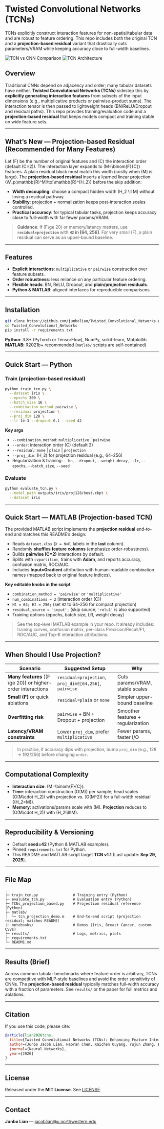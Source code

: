 # Twisted Convolutional Networks (TCNs)

TCNs explicitly construct interaction features for non-spatial/tabular data and are robust to feature ordering. This repo includes both the original TCN and a **projection-based residual** variant that drastically cuts parameters/VRAM while keeping accuracy close to full-width baselines.

![TCN vs CNN Comparison](TCN.vs.CNN.png)
![TCN Architecture](TCN_Architecture.png)

## Overview

Traditional CNNs depend on adjacency and order; many tabular datasets have neither. **Twisted Convolutional Networks (TCNs)** sidestep this by **explicitly generating interaction features** from subsets of the input dimensions (e.g., multiplicative products or pairwise-product sums). The interaction tensor is then passed to lightweight heads (BN/ReLU/Dropout and residual paths). This repo provides training/evaluation code and a **projection-based residual** that keeps models compact and training stable on wide feature sets.

---

## What’s New — Projection-based Residual (Recommended for Many Features)

Let (F) be the number of original features and (C) the interaction order (default (C=2)). The interaction layer expands to (M=\binom{F}{C}) features. A plain residual block must match this width (costly when (M) is large). The **projection-based residual** inserts a learned linear projection (W_p:\mathbb{R}^M!\to!\mathbb{R}^{H_2}) before the skip addition:

* **Width decoupling**: choose a compact hidden width (H_2 \ll M) without losing a residual pathway.
* **Stability**: projection + normalization keeps post-interaction scales controlled.
* **Practical accuracy**: for typical tabular tasks, projection keeps accuracy close to full-width with far fewer params/VRAM.

> **Guidance**: If (F\ge 20) or memory/latency matters, use **`residual=projection`** with **`H2` in [64, 256]**. For very small (F), a plain residual can serve as an upper-bound baseline.

---

## Features

* **Explicit interactions**: `multiplicative` or `pairwise` construction over feature subsets.
* **Order robustness**: less reliance on any particular feature ordering.
* **Flexible heads**: BN, ReLU, Dropout, and **plain/projection residuals**.
* **Python & MATLAB**: aligned interfaces for reproducible comparisons.

---

## Installation

```bash
git clone https://github.com/junbolian/Twisted_Convolutional_Networks.git
cd Twisted_Convolutional_Networks
pip install -r requirements.txt
```

**Python**: 3.8+ (PyTorch or TensorFlow), NumPy, scikit-learn, Matplotlib
**MATLAB**: R2021b+ recommended (`matlab/` scripts are self-contained)

---

## Quick Start — Python

### Train (projection-based residual)

```bash
python train_tcn.py \
  --dataset iris \
  --epochs 200 \
  --batch_size 16 \
  --combination_method pairwise \
  --residual projection \
  --proj_dim 128 \
  --lr 1e-3 --dropout 0.1 --seed 42
```

**Key args**

* `--combination_method`: `multiplicative` | `pairwise`
* `--order`: interaction order (C) (default 2)
* `--residual`: `none` | `plain` | `projection`
* `--proj_dim`: (H_2) for projection residual (e.g., 64–256)
* Regularization & training: `--bn`, `--dropout`, `--weight_decay`, `--lr`, `--epochs`, `--batch_size`, `--seed`

### Evaluate

```bash
python evaluate_tcn.py \
  --model_path outputs/iris/proj128/best.ckpt \
  --dataset iris
```

---

## Quick Start — MATLAB (Projection-based TCN)

The provided MATLAB script implements the **projection residual** end-to-end and matches this README’s design:

* Reads `dataset.xlsx` (`X = N×F`, labels in the **last** column).
* Randomly **shuffles feature columns** (emphasize order-robustness).
* Builds **pairwise (C=2)** interactions by default.
* Splits with `cvpartition`, trains with **Adam**, and reports accuracy, confusion matrix, ROC/AUC.
* Includes **Input×Gradient** attribution with human-readable combination names (mapped back to original feature indices).

**Key editable knobs in the script**

* `combination_method = 'pairwise'` or `'multiplicative'`
* `num_combinations = 2`  (interaction order (C))
* `H1 = 64; H2 = 256;`  (set `H2` to 64–256 for compact projection)
* `residual_source = 'input';`  (skip source; `'relu1'` is also supported)
* Training options (epochs, batch size, LR, weight decay)

> See the top-level MATLAB example in your repo. It already includes: training curves, confusion matrix, per-class Precision/Recall/F1, ROC/AUC, and Top-K interaction attributions.

---

## When Should I Use Projection?

| Scenario                                                    | Suggested Setup                                        | Why                                |
| ----------------------------------------------------------- | ------------------------------------------------------ | ---------------------------------- |
| **Many features** ((F \ge 20)) or higher-order interactions | `residual=projection`, `proj_dim∈[64,256]`, `pairwise` | Cuts params/VRAM, stable scales    |
| **Small (F)** or quick ablations                            | `residual=plain` or `none`                             | Simpler upper-bound baseline       |
| **Overfitting risk**                                        | `pairwise` + BN + Dropout + projection                 | Smoother features + regularization |
| **Latency/VRAM constraints**                                | Lower `proj_dim`, prefer `multiplicative`              | Fewer params, faster I/O           |

> In practice, if accuracy dips with projection, bump `proj_dim` (e.g., 128 → 192/256) before changing `order`.

---

## Computational Complexity

* **Interaction size**: (M=\binom{F}{C}).
* **Time**: interaction construction (O(M)) per sample; head scales (O(M\cdot H_2)) with projection vs. (O(M^2)) for a full-width residual ((H_2=M)).
* **Memory**: activations/params scale with (M). **Projection** reduces to (O(M\cdot H_2)) with (H_2!\ll!M).

---

## Reproducibility & Versioning

* Default **seed=42** (Python & MATLAB examples).
* Pinned `requirements.txt` for Python.
* This README and MATLAB script target **TCN v1.1** (Last update: **Sep 29, 2025**).

---

## File Map

```
.
├─ train_tcn.py                # Training entry (Python)
├─ evaluate_tcn.py             # Evaluation entry (Python)
├─ TCNs_projection_based.py    # Projection residual reference (Python)
├─ matlab/
│  └─ tcn_projection_demo.m    # End-to-end script (projection residual; matches README)
├─ notebooks/                  # Demos (Iris, Breast Cancer, custom CSVs)
├─ results/                    # Logs, metrics, plots
├─ requirements.txt
└─ README.md
```

---

## Results (Brief)

Across common tabular benchmarks where feature order is arbitrary, TCNs are competitive with MLP-style baselines and avoid the order sensitivity of CNNs. The **projection-based residual** typically matches full-width accuracy with a fraction of parameters. See `results/` or the paper for full metrics and ablations.

---

## Citation

If you use this code, please cite:

```bibtex
@article{lian2026tcns,
  title={Twisted Convolutional Networks (TCNs): Enhancing Feature Interactions for Non-Spatial Data Classification},
  author={Junbo Jacob Lian, Haoran Chen, Kaichen Ouyang, Yujun Zhang, Rui Zhong, Huiling Chen},
  journal={Neural Networks},
  year={2026}
}
```

---

## License

Released under the **MIT License**. See [LICENSE](LICENSE).

---

## Contact

**Junbo Lian** — [jacoblian@u.northwestern.edu](mailto:jacoblian@u.northwestern.edu)

